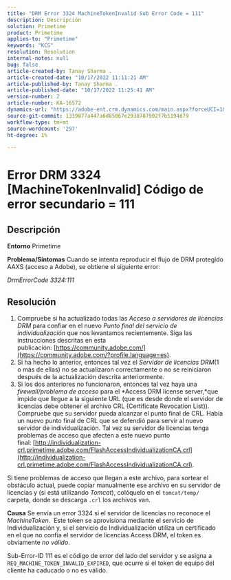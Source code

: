 ```yaml
---
title: "DRM Error 3324 MachineTokenInvalid Sub Error Code = 111"
description: Descripción
solution: Primetime
product: Primetime
applies-to: "Primetime"
keywords: "KCS"
resolution: Resolution
internal-notes: null
bug: false
article-created-by: Tanay Sharma .
article-created-date: "10/17/2022 11:11:21 AM"
article-published-by: Tanay Sharma .
article-published-date: "10/17/2022 11:25:41 AM"
version-number: 2
article-number: KA-16572
dynamics-url: "https://adobe-ent.crm.dynamics.com/main.aspx?forceUCI=1&pagetype=entityrecord&etn=knowledgearticle&id=3f32406c-0c4e-ed11-bba2-0022480868ff"
source-git-commit: 1339877a447a6d85067e2938787902f7b5194d79
workflow-type: tm+mt
source-wordcount: '297'
ht-degree: 1%

---
```


# Error DRM 3324 [MachineTokenInvalid] Código de error secundario = 111

## Descripción

<b>Entorno</b>
Primetime


<b>Problema/Síntomas</b>
Cuando se intenta reproducir el flujo de DRM protegido AAXS (acceso a Adobe), se obtiene el siguiente error:

*DrmErrorCode 3324:111*


## Resolución


1. Compruebe si ha actualizado todas las *Acceso a servidores de licencias DRM* para confiar en el nuevo *Punto final del servicio de individualización* que nos levantamos recientemente. Siga las instrucciones descritas en esta publicación: [https://community.adobe.com/](https://community.adobe.com/?profile.language=es).
2. Si ha hecho lo anterior, entonces tal vez el *Servidor de licencias DRM*(1 o más de ellas) no se actualizaron correctamente o no se reiniciaron después de la actualización descrita anteriormente.
3. Si los dos anteriores no funcionaron, entonces tal vez haya una *firewall/problema de acceso* para el *Access DRM license server,*que impide que llegue a la siguiente URL (que es desde donde el servidor de licencias debe obtener el archivo CRL (Certificate Revocation List)).  Compruebe que su servidor pueda alcanzar el punto final de CRL. Había un nuevo punto final de CRL que se defendió para servir al nuevo servidor de individualización. Tal vez su servidor de licencias tenga problemas de acceso que afecten a este nuevo punto final: [http://individualization-crl.primetime.adobe.com/FlashAccessIndividualizationCA.crl](http://individualization-crl.primetime.adobe.com/FlashAccessIndividualizationCA.crl).


Si tiene problemas de acceso que llegan a este archivo, para sortear el obstáculo actual, puede copiar manualmente ese archivo en su servidor de licencias y (si está utilizando *Tomcat*), colóquelo en el `tomcat/temp/` carpeta, donde se descarga `.crl` los archivos van.


<b>Causa</b>
Se envía un error 3324 si el servidor de licencias no reconoce el *MachineToken*.  Este token se aprovisiona mediante el servicio de Individualización y, si el servicio de Individualización utiliza un certificado en el que no confía el servidor de licencias Access DRM, el token es obviamente *no válido*.

Sub-Error-ID 111 es el código de error del lado del servidor y se asigna a `REQ_MACHINE_TOKEN_INVALID_EXPIRED`, que ocurre si el token de equipo del cliente ha caducado o no es válido.
